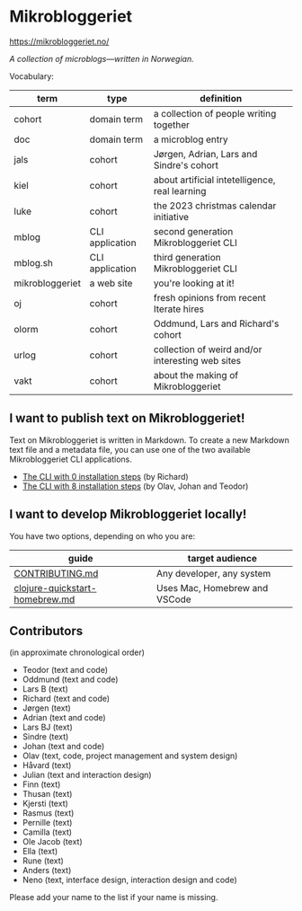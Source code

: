 # Mikrobloggeriet

https://mikrobloggeriet.no/

_A collection of microblogs—written in Norwegian._

Vocabulary:

| term            | type            | definition                                       |
|-----------------|-----------------|--------------------------------------------------|
| cohort          | domain term     | a collection of people writing together          |
| doc             | domain term     | a microblog entry                                |
| jals            | cohort          | Jørgen, Adrian, Lars and Sindre's cohort         |
| kiel            | cohort          | about artificial intetelligence, real learning   |
| luke            | cohort          | the 2023 christmas calendar initiative           |
| mblog           | CLI application | second generation Mikrobloggeriet CLI            |
| mblog.sh        | CLI application | third generation Mikrobloggeriet CLI             |
| mikrobloggeriet | a web site      | you're looking at it!                            |
| oj              | cohort          | fresh opinions from recent Iterate hires         |
| olorm           | cohort          | Oddmund, Lars and Richard's cohort               |
| urlog           | cohort          | collection of weird and/or interesting web sites |
| vakt            | cohort          | about the making of  Mikrobloggeriet             |

## I want to publish text on Mikrobloggeriet!

Text on Mikrobloggeriet is written in Markdown.
To create a new Markdown text file and a metadata file, you can use one of the two available Mikrobloggeriet CLI applications.

- [The CLI with 0 installation steps] (by Richard)
- [The CLI with 8 installation steps] (by Olav, Johan and Teodor)

[The CLI with 0 installation steps]: cli-quickstart-mblog-sh.md
[The CLI with 8 installation steps]: cli-quickstart-mblog.md

## I want to develop Mikrobloggeriet locally!

You have two options, depending on who you are:

| guide                            | target audience               |
|----------------------------------|-------------------------------|
| [CONTRIBUTING.md]                | Any developer, any system     |
| [clojure-quickstart-homebrew.md] | Uses Mac, Homebrew and VSCode |

[clojure-quickstart-homebrew.md]: clojure-quickstart-homebrew.md
[CONTRIBUTING.md]: CONTRIBUTING.md

## Contributors

(in approximate chronological order)

- Teodor (text and code)
- Oddmund (text and code)
- Lars B (text)
- Richard (text and code)
- Jørgen (text)
- Adrian (text and code)
- Lars BJ (text)
- Sindre (text)
- Johan (text and code)
- Olav (text, code, project management and system design)
- Håvard (text)
- Julian (text and interaction design)
- Finn (text)
- Thusan (text)
- Kjersti (text)
- Rasmus (text)
- Pernille (text)
- Camilla (text)
- Ole Jacob (text)
- Ella (text)
- Rune (text)
- Anders (text)
- Neno (text, interface design, interaction design and code)

Please add your name to the list if your name is missing.
